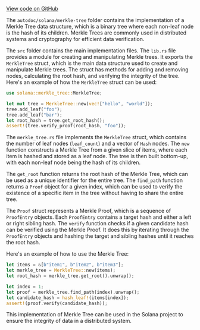 
[View code on GitHub](https://github.com/solana-labs/solana/tree/master/na/merkle-tree)

The `autodoc/solana/merkle-tree` folder contains the implementation of a Merkle Tree data structure, which is a binary tree where each non-leaf node is the hash of its children. Merkle Trees are commonly used in distributed systems and cryptography for efficient data verification.

The `src` folder contains the main implementation files. The `lib.rs` file provides a module for creating and manipulating Merkle trees. It exports the `MerkleTree` struct, which is the main data structure used to create and manipulate Merkle trees. The struct has methods for adding and removing nodes, calculating the root hash, and verifying the integrity of the tree. Here's an example of how the `MerkleTree` struct can be used:

```rust
use solana::merkle_tree::MerkleTree;

let mut tree = MerkleTree::new(vec!["hello", "world"]);
tree.add_leaf("foo");
tree.add_leaf("bar");
let root_hash = tree.get_root_hash();
assert!(tree.verify_proof(root_hash, "foo"));
```

The `merkle_tree.rs` file implements the `MerkleTree` struct, which contains the number of leaf nodes (`leaf_count`) and a vector of `Hash` nodes. The `new` function constructs a Merkle Tree from a given slice of items, where each item is hashed and stored as a leaf node. The tree is then built bottom-up, with each non-leaf node being the hash of its children.

The `get_root` function returns the root hash of the Merkle Tree, which can be used as a unique identifier for the entire tree. The `find_path` function returns a `Proof` object for a given index, which can be used to verify the existence of a specific item in the tree without having to share the entire tree.

The `Proof` struct represents a Merkle Proof, which is a sequence of `ProofEntry` objects. Each `ProofEntry` contains a target hash and either a left or right sibling hash. The `verify` function checks if a given candidate hash can be verified using the Merkle Proof. It does this by iterating through the `ProofEntry` objects and hashing the target and sibling hashes until it reaches the root hash.

Here's an example of how to use the Merkle Tree:

```rust
let items = &[b"item1", b"item2", b"item3"];
let merkle_tree = MerkleTree::new(items);
let root_hash = merkle_tree.get_root().unwrap();

let index = 1;
let proof = merkle_tree.find_path(index).unwrap();
let candidate_hash = hash_leaf!(items[index]);
assert!(proof.verify(candidate_hash));
```

This implementation of Merkle Tree can be used in the Solana project to ensure the integrity of data in a distributed system.